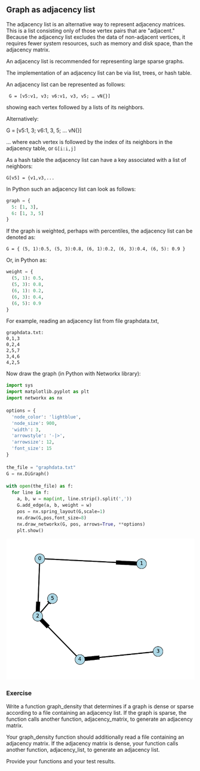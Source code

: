 ## Graph as adjacency list

The adjacency list is an alternative way to represent adjacency
matrices. This is a list consisting only of those vertex pairs that are
"adjacent." Because the adjacency list excludes the data of
non-adjacent vertices, it requires fewer system resources, such as
memory and disk space, than the adjacency matrix. 

An adjacency list is recommended for representing large sparse graphs. 

The implementation of an adjacency list can be via list, trees, or hash
table.

An adjacency list can be represented as follows:
```
 G = [v5:v1, v3; v6:v1, v3, v5; … vN{}]
```
showing each vertex followed by a lists of its neighbors.

Alternatively:

G = [v5:1, 3; v6:1, 3, 5; … vN{}]

… where each vertex is followed by the index of its neighbors in the
adjacency table, or `G[i:i,j]`

As a hash table the adjacency list can have a key associated with a list
of neighbors:
```
G[v5] = {v1,v3,...
```
In Python such an adjacency list can look as follows:
```python
graph = {
  5: [1, 3],
  6: [1, 3, 5]
}
```
If the graph is weighted, perhaps with percentiles, the adjacency list
can be denoted as:
```
G = { (5, 1):0.5, (5, 3):0.8, (6, 1):0.2, (6, 3):0.4, (6, 5): 0.9 }
```
Or, in Python as:
```python
weight = {
  (5, 1): 0.5,
  (5, 3): 0.8,
  (6, 1): 0.2,
  (6, 3): 0.4,
  (6, 5): 0.9
}
```
For example, reading an adjacency list from file graphdata.txt,
```
graphdata.txt:
0,1,3
0,2,4
2,5,7
3,4,6
4,2,5
```
Now draw the graph (in Python with Networkx library):
```python
import sys
import matplotlib.pyplot as plt
import networkx as nx

options = {
  'node_color': 'lightblue',
  'node_size': 900,
  'width': 3,
  'arrowstyle': '-|>',
  'arrowsize': 12,
  'font_size': 15
}

the_file = "graphdata.txt"
G = nx.DiGraph()

with open(the_file) as f:
  for line in f:
    a, b, w = map(int, line.strip().split(','))
    G.add_edge(a, b, weight = w)
    pos = nx.spring_layout(G,scale=1)
    nx.draw(G,pos,font_size=8)
    nx.draw_networkx(G, pos, arrows=True, **options)
    plt.show()
```
![](Pictures/100002010000032000000258AFD0C373CDBABDAC.png)

### Exercise

Write a function graph\_density that determines if a graph is dense or
sparse according to a file containing an adjacency list. If the graph is
sparse, the function calls another function, adjacency\_matrix, to
generate an adjacency matrix. 

Your graph\_density function should additionally read a file containing
an adjacency matrix. If the adjacency matrix is dense, your function
calls another function, adjacency\_list, to generate an adjacency
list.  

Provide your functions and your test results. 
